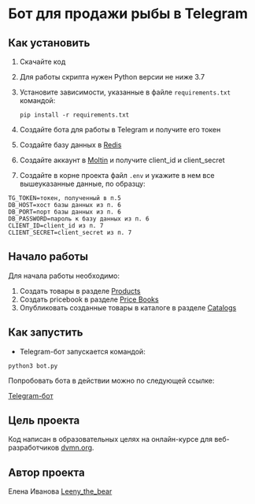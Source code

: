 # Бот для продажи рыбы в Telegram

## Как установить

1. Скачайте код
2. Для работы скрипта нужен Python версии не ниже 3.7
3. Установите зависимости, указанные в файле ``requirements.txt`` командой:

   ```pip install -r requirements.txt```
5. Создайте бота для работы в Telegram и получите его токен
6. Создайте базу данных в [Redis](https://redis.com/)
7. Создайте аккаунт в [Moltin](https://www.elasticpath.com/) и получите client_id и client_secret
8. Создайте в корне проекта файл ``.env`` и укажите в нем все вышеуказанные данные, по образцу:

```
TG_TOKEN=токен, полученный в п.5
DB_HOST=хост базы данных из п. 6 
DB_PORT=порт базы данных из п. 6 
DB_PASSWORD=пароль к базу данных из п. 6 
CLIENT_ID=client_id из п. 7
CLIENT_SECRET=client_secret из п. 7

```
## Начало работы
Для начала работы необходимо:
1. Создать товары в разделе [Products](https://euwest.cm.elasticpath.com/products)
2. Создать pricebook в разделе [Price Books](https://euwest.cm.elasticpath.com/pricebooks)
3. Опубликовать созданные товары в каталоге в разделе [Catalogs](https://euwest.cm.elasticpath.com/catalogs)

## Как запустить
- Telegram-бот запускается командой:

```python3 bot.py```

Попробовать ботa в действии можно по следующей ссылке:

[Telegram-бот](https://t.me/Want_some_fish_bot)

## Цель проекта

Код написан в образовательных целях на онлайн-курсе для веб-разработчиков [dvmn.org](https://dvmn.org/).

## Автор проекта

Елена Иванова [Leeny_the_bear](https://github.com/leenythebear)

